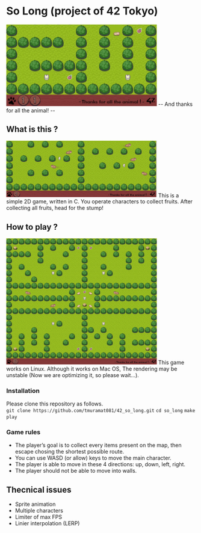 # So Long (project of 42 Tokyo)
<img src="thumbnails/image0.jpg" width="400px">  
-- And thanks for all the animal! --

## What is this ?
<img src="thumbnails/image2.jpg" width="400px">  
This is a simple 2D game, written in C. You operate characters to collect fruits. After collecting all fruits, head for the stump!

## How to play ?
<img src="thumbnails/image1.jpg" width="400px">  
This game works on Linux.
Although it works on Mac OS, The rendering may be unstable (Now we are optimizing it, so please wait...). 

### Installation
Please clone this repository as follows.  
`git clone https://github.com/tmuramat081/42_so_long.git` 
`cd so_long` 
`make play` 

### Game rules
- The player’s goal is to collect every items present on the map, then escape
chosing the shortest possible route.
- You can use WASD (or allow) keys to move the main character.
- The player is able to move in these 4 directions: up, down, left, right.
- The player should not be able to move into walls.

## Thecnical issues
- Sprite animation
- Multiple characters
- Limiter of max FPS
- Linier interpolation (LERP)
